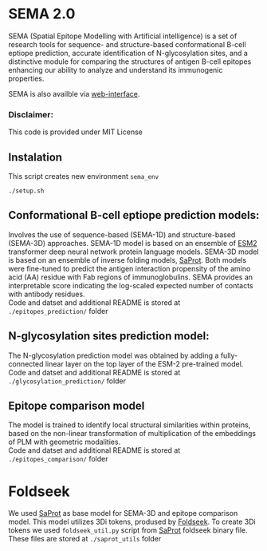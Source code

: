 # SEMA 2.0
SEMA (Spatial Epitope Modelling with Artificial intelligence) is a set of research tools for sequence- and structure-based conformational B-cell eptiope prediction, accurate identification of N-glycosylation sites, and a distinctive module for comparing the structures of antigen B-cell epitopes enhancing our ability to analyze and understand its immunogenic properties.

SEMA is also availble via [web-interface](http://sema.airi.net/).

### Disclaimer:
This code is provided under MIT License

## Instalation
This script creates new environment `sema_env` 
```
./setup.sh
```

## Conformational B-cell eptiope prediction models:
Involves the use of sequence-based (SEMA-1D) and structure-based (SEMA-3D) approaches. SEMA-1D model is based on an ensemble of [ESM2](https://github.com/facebookresearch/esm) transformer deep neural network protein language models. SEMA-3D model is based on an ensemble of inverse folding models, [SaProt](https://github.com/westlake-repl/SaProt). Both models were fine-tuned to predict the antigen interaction propensity of the amino acid (AA) residue with Fab regions of immunoglobulins. SEMA provides an interpretable score indicating the log-scaled expected number of contacts with antibody residues. \
Code and datset and additional README is stored at `./epitopes_prediction/` folder

## N-glycosylation sites prediction model:
The N-glycosylation prediction model was obtained by adding a fully-connected linear layer on the top layer of the ESM-2 pre-trained model. \
Code and datset and additional README is stored at `./glycosylation_prediction/` folder

## Epitope comparison model
The model is trained to identify local structural similarities within proteins, based on the non-linear transformation of multiplication of the embeddings of PLM with geometric modalities. \
Code and datset and additional README is stored at `./epitopes_comparison/` folder

# Foldseek
We used [SaProt](https://github.com/westlake-repl/SaProt) as base model for SEMA-3D and epitope comparison model. This model utilizes 3Di tokens, prodused by [Foldseek](https://github.com/steineggerlab/foldseek). To create 3Di tokens we used `foldseek_util.py` script from [SaProt](https://github.com/westlake-repl/SaProt?tab=readme-ov-file#convert-protein-structure-into-structure-aware-sequence) foldseek binary file. These files are stored at `./saprot_utils` folder 



